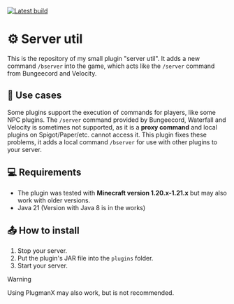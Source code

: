 [![Latest build](https://github.com/JWeinelt/ServerUtil/actions/workflows/maven.yml/badge.svg)](https://github.com/JWeinelt/ServerUtil/actions/workflows/maven.yml)
# ⚙️ Server util

This is the repository of my small plugin "server util". It adds a new command `/bserver` into the game, which acts like the `/server` command from Bungeecord and Velocity.

## 📂 Use cases
Some plugins support the execution of commands for players, like some NPC plugins.
The `/server` command provided by Bungeecord, Waterfall and Velocity is sometimes not supported, as it is a **proxy command** and local plugins on Spigot/Paper/etc. cannot access it.
This plugin fixes these problems, it adds a local command `/bserver` for use with other plugins to your server.

## 💻 Requirements
- The plugin was tested with **Minecraft version 1.20.x-1.21.x** but may also work with older versions.
- Java 21 (Version with Java 8 is in the works)

## 📤 How to install
1. Stop your server.
2. Put the plugin's JAR file into the `plugins` folder.
3. Start your server.

> [!WARNING]
> Using PlugmanX may also work, but is not recommended.

